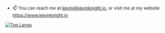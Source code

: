 
- 📫 You can reach me at kevin@kevinknight.io, or visit me at my website https://www.kevinknight.io

<!---
tgodkev/tgodkev is a ✨ special ✨ repository because its `README.md` (this file) appears on your GitHub profile.
You can click the Preview link to take a look at your changes.
--->
[![Top Langs](https://github-readme-stats.vercel.app/api/top-langs/?username=tgodkev&hide=vue,html&layout=large&theme=dark)](https://github.com/tgodkev/github-readme-stats)
